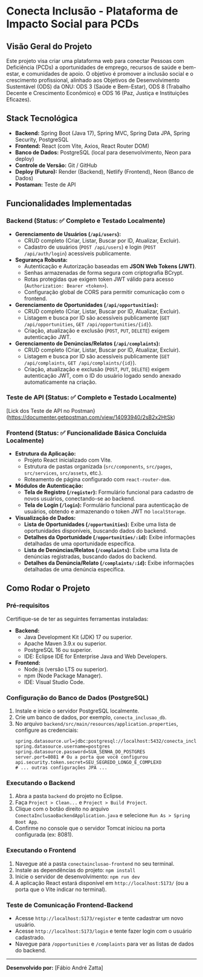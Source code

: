 # Conecta Inclusão - Plataforma de Impacto Social para PCDs

## Visão Geral do Projeto
Este projeto visa criar uma plataforma web para conectar Pessoas com Deficiência (PCDs) a oportunidades de emprego, recursos de saúde e bem-estar, e comunidades de apoio. O objetivo é promover a inclusão social e o crescimento profissional, alinhado aos Objetivos de Desenvolvimento Sustentável (ODS) da ONU: ODS 3 (Saúde e Bem-Estar), ODS 8 (Trabalho Decente e Crescimento Econômico) e ODS 16 (Paz, Justiça e Instituições Eficazes).

## Stack Tecnológica
* **Backend:** Spring Boot (Java 17), Spring MVC, Spring Data JPA, Spring Security, PostgreSQL
* **Frontend:** React (com Vite, Axios, React Router DOM)
* **Banco de Dados:** PostgreSQL (local para desenvolvimento, Neon para deploy)
* **Controle de Versão:** Git / GitHub
* **Deploy (Futuro):** Render (Backend), Netlify (Frontend), Neon (Banco de Dados)
* **Postaman:** Teste de API

## Funcionalidades Implementadas

### Backend (Status: ✅ Completo e Testado Localmente)
* **Gerenciamento de Usuários (`/api/users`):**
    * CRUD completo (Criar, Listar, Buscar por ID, Atualizar, Excluir).
    * Cadastro de usuários (`POST /api/users`) e login (`POST /api/auth/login`) acessíveis publicamente.
* **Segurança Robusta:**
    * Autenticação e Autorização baseadas em **JSON Web Tokens (JWT)**.
    * Senhas armazenadas de forma segura com criptografia BCrypt.
    * Rotas protegidas que exigem token JWT válido para acesso (`Authorization: Bearer <token>`).
    * Configuração global de CORS para permitir comunicação com o frontend.
* **Gerenciamento de Oportunidades (`/api/opportunities`):**
    * CRUD completo (Criar, Listar, Buscar por ID, Atualizar, Excluir).
    * Listagem e busca por ID são acessíveis publicamente (`GET /api/opportunities`, `GET /api/opportunities/{id}`).
    * Criação, atualização e exclusão (`POST`, `PUT`, `DELETE`) exigem autenticação JWT.
* **Gerenciamento de Denúncias/Relatos (`/api/complaints`):**
    * CRUD completo (Criar, Listar, Buscar por ID, Atualizar, Excluir).
    * Listagem e busca por ID são acessíveis publicamente (`GET /api/complaints`, `GET /api/complaints/{id}`).
    * Criação, atualização e exclusão (`POST`, `PUT`, `DELETE`) exigem autenticação JWT, com o ID do usuário logado sendo anexado automaticamente na criação.

### Teste de API (Status: ✅ Completo e Testado Localmente)
[Lick dos Teste de API no Postman}(https://documenter.getpostman.com/view/14093940/2sB2x2HtSk)

### Frontend (Status: ✅ Funcionalidade Básica Concluída Localmente)
* **Estrutura da Aplicação:**
    * Projeto React inicializado com Vite.
    * Estrutura de pastas organizada (`src/components`, `src/pages`, `src/services`, `src/assets`, etc.).
    * Roteamento de página configurado com `react-router-dom`.
* **Módulos de Autenticação:**
    * **Tela de Registro (`/register`):** Formulário funcional para cadastro de novos usuários, conectando-se ao backend.
    * **Tela de Login (`/login`):** Formulário funcional para autenticação de usuários, obtendo e armazenando o token JWT no `localStorage`.
* **Visualização de Dados:**
    * **Lista de Oportunidades (`/opportunities`):** Exibe uma lista de oportunidades disponíveis, buscando dados do backend.
    * **Detalhes da Oportunidade (`/opportunities/:id`):** Exibe informações detalhadas de uma oportunidade específica.
    * **Lista de Denúncias/Relatos (`/complaints`):** Exibe uma lista de denúncias registradas, buscando dados do backend.
    * **Detalhes da Denúncia/Relato (`/complaints/:id`):** Exibe informações detalhadas de uma denúncia específica.

## Como Rodar o Projeto

### Pré-requisitos
Certifique-se de ter as seguintes ferramentas instaladas:
* **Backend:**
    * Java Development Kit (JDK) 17 ou superior.
    * Apache Maven 3.9.x ou superior.
    * PostgreSQL 16 ou superior.
    * IDE: Eclipse IDE for Enterprise Java and Web Developers.
* **Frontend:**
    * Node.js (versão LTS ou superior).
    * npm (Node Package Manager).
    * IDE: Visual Studio Code.

### Configuração do Banco de Dados (PostgreSQL)
1.  Instale e inicie o servidor PostgreSQL localmente.
2.  Crie um banco de dados, por exemplo, `conecta_inclusao_db`.
3.  No arquivo `backend/src/main/resources/application.properties`, configure as credenciais:
    ```properties
    spring.datasource.url=jdbc:postgresql://localhost:5432/conecta_inclusao_db
    spring.datasource.username=postgres
    spring.datasource.password=SUA_SENHA_DO_POSTGRES
    server.port=8081 # Ou a porta que você configurou
    api.security.token.secret=SEU_SEGREDO_LONGO_E_COMPLEXO
    # ... outras configurações JPA ...
    ```

### Executando o Backend
1.  Abra a pasta `backend` do projeto no Eclipse.
2.  Faça `Project > Clean...` e `Project > Build Project`.
3.  Clique com o botão direito no arquivo `ConectaInclusaoBackendApplication.java` e selecione `Run As > Spring Boot App`.
4.  Confirme no console que o servidor Tomcat iniciou na porta configurada (ex: 8081).

### Executando o Frontend
1.  Navegue até a pasta `conectainclusao-frontend` no seu terminal.
2.  Instale as dependências do projeto: `npm install`
3.  Inicie o servidor de desenvolvimento: `npm run dev`
4.  A aplicação React estará disponível em `http://localhost:5173/` (ou a porta que o Vite indicar no terminal).

### Teste de Comunicação Frontend-Backend
* Acesse `http://localhost:5173/register` e tente cadastrar um novo usuário.
* Acesse `http://localhost:5173/login` e tente fazer login com o usuário cadastrado.
* Navegue para `/opportunities` e `/complaints` para ver as listas de dados do backend.

---

**Desenvolvido por:** [Fábio André Zatta]
